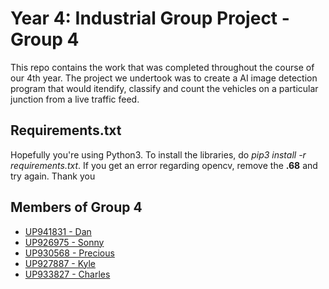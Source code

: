 # Year 4: Industrial Group Project - Group 4

This repo contains the work that was completed throughout the course of our 4th year. The project we undertook was to create a AI image detection program that would itendify, classify and count the vehicles on a particular junction from a live traffic feed. 

[//]: # (Colas-PCC project AI image detection of live traffic feed. Identifying the load on road infrastructure is immensely important to city planners. Work on a project supported by the Portsmouth City Council and process live feed from cameras to identify, classify and count vehicles on a particular junction.)

## Requirements.txt

Hopefully you're using Python3. To install the libraries, do _pip3 install -r requirements.txt_. If you get an error regarding opencv, remove the **.68** and try again. Thank you

## Members of Group 4
- [UP941831 - Dan](https://github.com/UP941831)
- [UP926975 - Sonny](https://github.com/SNY-P)
- [UP930568 - Precious](https://github.com/UP930568)
- [UP927887 - Kyle](https://github.com/UP927887)
- [UP933827 - Charles](https://github.com/Quusay)

